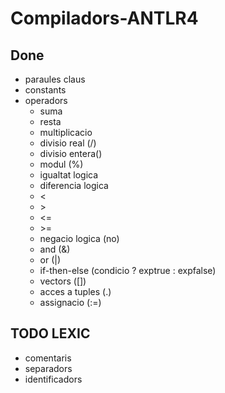 # Compiladors-ANTLR4


## Done
* paraules claus
* constants
* operadors
  * suma
  * resta
  * multiplicacio
  * divisio real (/)
  * divisio entera(\)
  * modul (%)
  * igualtat logica
  * diferencia logica
  * <
  * \>
  * <= 
  * \>=
  * negacio logica (no)
  * and (&)
  * or (|)
  * if-then-else (condicio ? exptrue : expfalse)
  * vectors ([])
  * acces a tuples (.)
  * assignacio (:=)

## TODO LEXIC

* comentaris
* separadors
* identificadors
